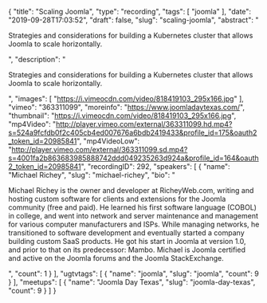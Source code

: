 {
  "title": "Scaling Joomla",
  "type": "recording",
  "tags": [
    "joomla"
  ],
  "date": "2019-09-28T17:03:52",
  "draft": false,
  "slug": "scaling-joomla",
  "abstract": "<p>Strategies and considerations for building a Kubernetes cluster that allows Joomla to scale horizontally.</p>",
  "description": "<p>Strategies and considerations for building a Kubernetes cluster that allows Joomla to scale horizontally.</p>",
  "images": [
    "https://i.vimeocdn.com/video/818419103_295x166.jpg"
  ],
  "vimeo": "363311099",
  "moreinfo": "https://www.joomladaytexas.com/",
  "thumbnail": "https://i.vimeocdn.com/video/818419103_295x166.jpg",
  "mp4Video": "http://player.vimeo.com/external/363311099.hd.mp4?s=524a9fcfdb0f2c405cb4ed007676a6bdb2419433&profile_id=175&oauth2_token_id=20985841",
  "mp4VideoLow": "http://player.vimeo.com/external/363311099.sd.mp4?s=4001fa2b863683985888742ddd049235263d924a&profile_id=164&oauth2_token_id=20985841",
  "recordingID": 292,
  "speakers": [
    {
      "name": "Michael Richey",
      "slug": "michael-richey",
      "bio": "<p>Michael Richey is the owner and developer at RicheyWeb.com, writing and hosting custom software for clients and extensions for the Joomla community (free and paid). He learned his first software language (COBOL) in college, and went into network and server maintenance and management for various computer manufacturers and ISPs. While managing networks, he transitioned to software development and eventually started a company building custom SaaS products. He got his start in Joomla at version 1.0, and prior to that on its predecessor: Mambo. Michael is Joomla certified and active on the Joomla forums and the Joomla StackExchange.</p>",
      "count": 1
    }
  ],
  "ugtvtags": [
    {
      "name": "joomla",
      "slug": "joomla",
      "count": 9
    }
  ],
  "meetups": [
    {
      "name": "Joomla Day Texas",
      "slug": "joomla-day-texas",
      "count": 9
    }
  ]
}